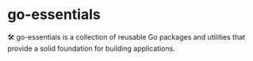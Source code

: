 # go-essentials

🛠️ go-essentials is a collection of reusable Go packages and utilities that provide a solid foundation for building applications.
